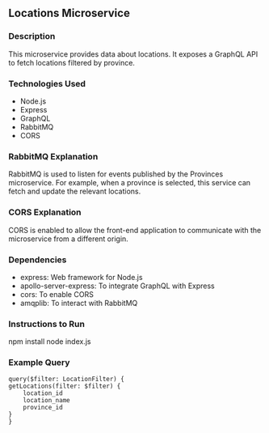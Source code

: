 ## Locations Microservice
### Description
This microservice provides data about locations. It exposes a GraphQL API to fetch locations filtered by province.
### Technologies Used
- Node.js
- Express
- GraphQL
- RabbitMQ
- CORS
### RabbitMQ Explanation
RabbitMQ is used to listen for events published by the Provinces microservice. For example, when a province is selected, this service can fetch and update the relevant locations.
### CORS Explanation
CORS is enabled to allow the front-end application to communicate with the microservice from a different origin.
### Dependencies
- express: Web framework for Node.js
- apollo-server-express: To integrate GraphQL with Express
- cors: To enable CORS
- amqplib: To interact with RabbitMQ
### Instructions to Run
npm install
node index.js
### Example Query

    query($filter: LocationFilter) {
    getLocations(filter: $filter) {
        location_id
        location_name
        province_id
    }
    }

